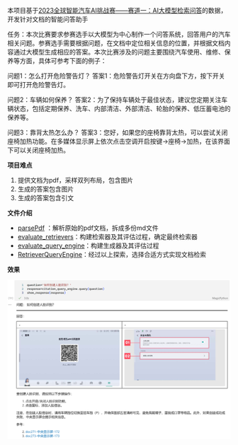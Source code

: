 本项目基于[2023全球智能汽车AI挑战赛——赛道一：AI大模型检索问答](https://tianchi.aliyun.com/competition/entrance/532154/information)的数据，开发针对文档的智能问答助手

任务：本次比赛要求参赛选手以大模型为中心制作一个问答系统，回答用户的汽车相关问题。参赛选手需要根据问题，在文档中定位相关信息的位置，并根据文档内容通过大模型生成相应的答案。本次比赛涉及的问题主要围绕汽车使用、维修、保养等方面，具体可参考下面的例子：

问题1：怎么打开危险警告灯？
答案1：危险警告灯开关在方向盘下方，按下开关即可打开危险警告灯。

问题2：车辆如何保养？
答案2：为了保持车辆处于最佳状态，建议您定期关注车辆状态，包括定期保养、洗车、内部清洁、外部清洁、轮胎的保养、低压蓄电池的保养等。

问题3：靠背太热怎么办？
答案3：您好，如果您的座椅靠背太热，可以尝试关闭座椅加热功能。在多媒体显示屏上依次点击空调开启按键→座椅→加热，在该界面下可以关闭座椅加热。


**项目难点**

1. 提供文档为pdf，采样双列布局，包含图片
2. 生成的答案包含图片
3. 生成的答案包含引文


**文件介绍**

- [parsePdf](1-parsePdf.ipynb) ：解析原始的pdf文档，拆成多份md文件
- [evaluate_retrievers](2-evaluate_retrievers.ipynb)：构建检索器及其评估过程，确定最终检索器
- [evaluate_query_engine](3-evaluate_query_engine.ipynb)：构建生成器及其评估过程
- [RetrieverQueryEngine](RetrieverQueryEngine.ipynb)：经过以上探索，选择合适方式实现文档检索

**效果**

![alt text](doc/2024-12-25_170157.png)